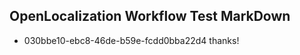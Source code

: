 ## OpenLocalization Workflow Test MarkDown
* 030bbe10-ebc8-46de-b59e-fcdd0bba22d4 thanks!

<!--HONumber=Aug16_HO3-->


